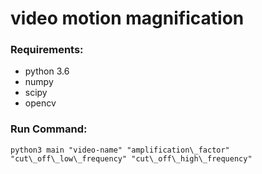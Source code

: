 # video motion magnification

### Requirements:
  - python 3.6
  - numpy
  - scipy
  - opencv
### Run Command:
    
    python3 main "video-name" "amplification\_factor" "cut\_off\_low\_frequency" "cut\_off\_high\_frequency"
    
